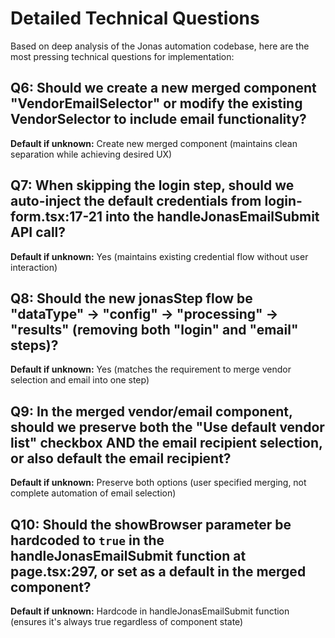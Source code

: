 # Detailed Technical Questions

Based on deep analysis of the Jonas automation codebase, here are the most pressing technical questions for implementation:

## Q6: Should we create a new merged component "VendorEmailSelector" or modify the existing VendorSelector to include email functionality?
**Default if unknown:** Create new merged component (maintains clean separation while achieving desired UX)

## Q7: When skipping the login step, should we auto-inject the default credentials from login-form.tsx:17-21 into the handleJonasEmailSubmit API call?
**Default if unknown:** Yes (maintains existing credential flow without user interaction)

## Q8: Should the new jonasStep flow be "dataType" → "config" → "processing" → "results" (removing both "login" and "email" steps)?
**Default if unknown:** Yes (matches the requirement to merge vendor selection and email into one step)

## Q9: In the merged vendor/email component, should we preserve both the "Use default vendor list" checkbox AND the email recipient selection, or also default the email recipient?
**Default if unknown:** Preserve both options (user specified merging, not complete automation of email selection)

## Q10: Should the showBrowser parameter be hardcoded to `true` in the handleJonasEmailSubmit function at page.tsx:297, or set as a default in the merged component?
**Default if unknown:** Hardcode in handleJonasEmailSubmit function (ensures it's always true regardless of component state)